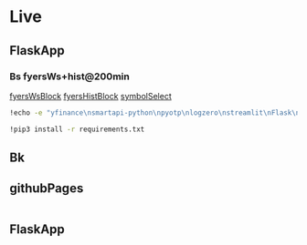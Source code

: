 # Live

## FlaskApp

### Bs fyersWs+hist@200min

[fyersWsBlock](fyersWsBlock.md)
[fyersHistBlock](fyersHistBlock.md)
[symbolSelect](symbolSelect.md)

````bash
!echo -e "yfinance\nsmartapi-python\npyotp\nlogzero\nstreamlit\nFlask\ndatetime\npandas\nnumpy\nfyers-apiv3\nwebsockets\nwebsocket-client" > requirements.txt

!pip3 install -r requirements.txt
````

## Bk

## githubPages

````h
````

## FlaskApp

````python

````
